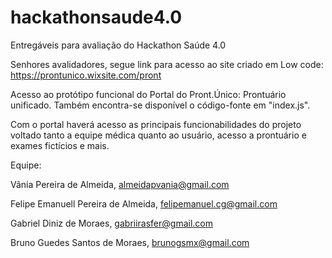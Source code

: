# hackathonsaude4.0
Entregáveis para avaliação do Hackathon Saúde 4.0

Senhores avalidadores, segue link para acesso ao site criado em Low code: https://prontunico.wixsite.com/pront

Acesso ao protótipo funcional do Portal do Pront.Único: Prontuário unificado.
Também encontra-se disponível o código-fonte em "index.js". 

Com o portal haverá acesso as principais funcionabilidades do projeto voltado tanto a equipe médica quanto ao usuário, acesso a prontuário e exames fictícios e mais.

Equipe:

Vânia Pereira de Almeida, almeidapvania@gmail.com

Felipe Emanuell Pereira de Almeida, felipemanuel.cg@gmail.com

Gabriel Diniz de Moraes, gabriirasfer@gmail.com

Bruno Guedes Santos de Moraes, brunogsmx@gmail.com
